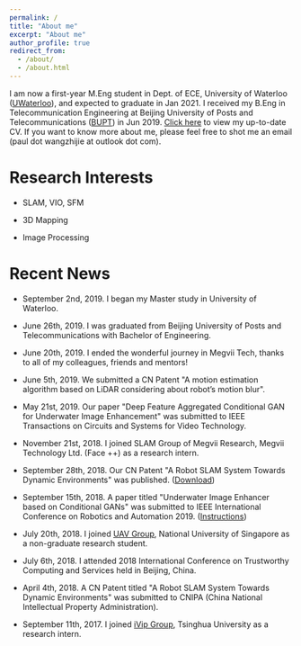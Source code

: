 ```yaml
---
permalink: /
title: "About me"
excerpt: "About me"
author_profile: true
redirect_from: 
  - /about/
  - /about.html
---
```


I am now a first-year M.Eng student in Dept. of ECE, University of Waterloo (<a href="https://uwaterloo.ca/" target="_blank">UWaterloo</a>), and expected to graduate in Jan 2021. I received my B.Eng in Telecommunication Engineering at Beijing University of Posts and Telecommunications (<a href="https://www.bupt.edu.cn/" target="_blank">BUPT</a>) in Jun 2019. <a href="http://paulwong16.github.io/files/Resume.pdf" target="_blank">Click here</a> to view my up-to-date CV. If you want to know more about me, please feel free to shot me an email (paul dot wangzhijie at outlook dot com).

# Research Interests #

* SLAM, VIO, SFM

* 3D Mapping

* Image Processing

# Recent News #

* September 2nd, 2019. I began my Master study in University of Waterloo.

* June 26th, 2019. I was graduated from Beijing University of Posts and Telecommunications with Bachelor of Engineering.

* June 20th, 2019. I ended the wonderful journey in Megvii Tech, thanks to all of my colleagues, friends and mentors!

* June 5th, 2019. We submitted a CN Patent "A motion estimation algorithm based on LiDAR considering about robot’s motion blur".

* May 21st, 2019. Our paper "Deep Feature Aggregated Conditional GAN for Underwater Image Enhancement" was submitted to IEEE Transactions on Circuits and Systems for Video Technology.

* November 21st, 2018. I joined SLAM Group of Megvii Research, Megvii Technology Ltd. (Face ++) as a research intern.

* September 28th, 2018. Our CN Patent "A Robot SLAM System Towards Dynamic Environments" was published. (<a href="http://paulwong16.github.io/files/2018102980426.pdf" target="_blank">Download</a>)

* September 15th, 2018. A paper titled "Underwater Image Enhancer based on Conditional GANs" was submitted to IEEE International Conference on Robotics and Automation 2019. (<a href="https://github.com/Xiaodong-Bran/underwater-image-enhancer" target="_blank">Instructions</a>)

* July 20th, 2018. I joined <a href="http://uav.ece.nus.edu.sg/" target="_blank">UAV Group</a>, National University of Singapore as a non-graduate research student.

* July 6th, 2018. I attended 2018 International Conference on Trustworthy Computing and Services held in Beijing, China.

* April 4th, 2018. A CN Patent titled "A Robot SLAM System Towards Dynamic Environments" was submitted to CNIPA (China National Intellectual Property Administration).

* September 11th, 2017. I joined <a href="http://nics.ee.tsinghua.edu.cn/people/ivip/index.html" target="_blank">iVip Group</a>, Tsinghua University as a research intern.
